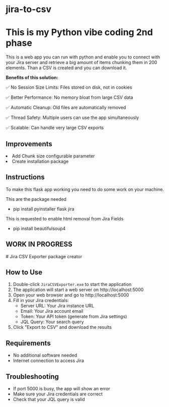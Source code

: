 # jira-to-csv
<h1>This is my Python vibe coding 2nd phase</h1>

This is a web app you can run with python and enable you to connect with your Jira server and retrieve a big amount of items chunking them in 200 elements.
Than a CSV is created and you can download it.
<p>
<b>Benefits of this solution:</b>
<p>✅ No Session Size Limits: Files stored on disk, not in cookies
<p>✅ Better Performance: No memory bloat from large CSV data
<p>✅ Automatic Cleanup: Old files are automatically removed
<p>✅ Thread Safety: Multiple users can use the app simultaneously
<p>✅ Scalable: Can handle very large CSV exports

<h2>Improvements</h2>
<li>Add Chunk size configurable parameter</li>
<li>Create installation package</li>

<h2>Instructions</h2>
To make this flask app working you need to do some work on your machine.

This are the package needed
- pip install pyinstaller flask jira

This is requested to enable html removal from Jira Fields
- pip install beautifulsoup4

<h2>WORK IN PROGRESS</h2>
# Jira CSV Exporter package creator

## How to Use

1. Double-click `JiraCSVExporter.exe` to start the application
2. The application will start a web server on http://localhost:5000
3. Open your web browser and go to http://localhost:5000
4. Fill in your Jira credentials:
   - Server URL: Your Jira instance URL
   - Email: Your Jira account email
   - Token: Your API token (generate from Jira settings)
   - JQL Query: Your search query
5. Click "Export to CSV" and download the results

## Requirements
- No additional software needed
- Internet connection to access Jira

## Troubleshooting
- If port 5000 is busy, the app will show an error
- Make sure your Jira credentials are correct
- Check that your JQL query is valid
